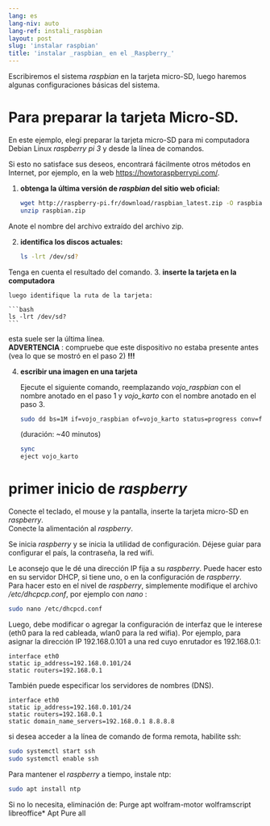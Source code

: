 ```yaml
---
lang: es
lang-niv: auto
lang-ref: instali_raspbian
layout: post
slug: 'instalar raspbian'
title: 'instalar _raspbian_ en el _Raspberry_'
---
```


Escribiremos el sistema _raspbian_ en la tarjeta micro-SD, luego haremos algunas configuraciones básicas del sistema. 


# Para preparar la tarjeta Micro-SD.

En este ejemplo, elegí preparar la tarjeta micro-SD para mi computadora Debian Linux _raspberry pi 3_ y desde la línea de comandos.

Si esto no satisface sus deseos, encontrará fácilmente otros métodos en Internet, por ejemplo, en la web <https://howtoraspberrypi.com/>.

 1. **obtenga la última versión de _raspbian_ del sitio web oficial:**



    ```bash
    wget http://raspberry-pi.fr/download/raspbian_latest.zip -O raspbian.zip
    unzip raspbian.zip
    ```
Anote el nombre del archivo extraído del archivo zip.
    
 2. **identifica los discos actuales:**


    
    ```bash
    ls -lrt /dev/sd?
    ```
Tenga en cuenta el resultado del comando.
3. **inserte la tarjeta en la computadora**
    
    luego identifique la ruta de la tarjeta:
    
    ```bash
    ls -lrt /dev/sd?
    ```
esta suele ser la última línea.  
    **ADVERTENCIA** : compruebe que este dispositivo no estaba presente antes \(vea lo que se mostró en el paso 2\) **!!!**

 4. **escribir una imagen en una tarjeta**



    Ejecute el siguiente comando, reemplazando _vojo\_raspbian_ con el nombre anotado en el paso 1 y _vojo\_karto_ con el nombre anotado en el paso 3.
    
    ```bash
    sudo dd bs=1M if=vojo_raspbian of=vojo_karto status=progress conv=fsync
    ```
    (duración: ~40 minutos)
    
    ```bash
    sync
    eject vojo_karto
    ``` 


# primer inicio de _raspberry_
Conecte el teclado, el mouse y la pantalla, inserte la tarjeta micro-SD en _raspberry_.  
Conecte la alimentación al _raspberry_.

Se inicia _raspberry_ y se inicia la utilidad de configuración. Déjese guiar para configurar el país, la contraseña, la red wifi.

Le aconsejo que le dé una dirección IP fija a su _raspberry_. Puede hacer esto en su servidor DHCP, si tiene uno, o en la configuración de _raspberry_.  
Para hacer esto en el nivel de _raspberry_, simplemente modifique el archivo _/etc/dhcpcp.conf_, por ejemplo con _nano_ :

```bash
sudo nano /etc/dhcpcd.conf
```

Luego, debe modificar o agregar la configuración de interfaz que le interese (eth0 para la red cableada, wlan0 para la red wifia). Por ejemplo, para asignar la dirección IP 192.168.0.101 a una red cuyo enrutador es 192.168.0.1:

```
interface eth0
static ip_address=192.168.0.101/24
static routers=192.168.0.1
```
También puede especificar los servidores de nombres (DNS). 

```
interface eth0
static ip_address=192.168.0.101/24
static routers=192.168.0.1
static domain_name_servers=192.168.0.1 8.8.8.8
```
si desea acceder a la línea de comando de forma remota, habilite ssh:

```bash
sudo systemctl start ssh
sudo systemctl enable ssh
```

Para mantener el _raspberry_ a tiempo, instale ntp:

```bash
sudo apt install ntp
```

Si no lo necesita, eliminación de:
Purge apt wolfram-motor wolframscript libreoffice*
Apt Pure all
